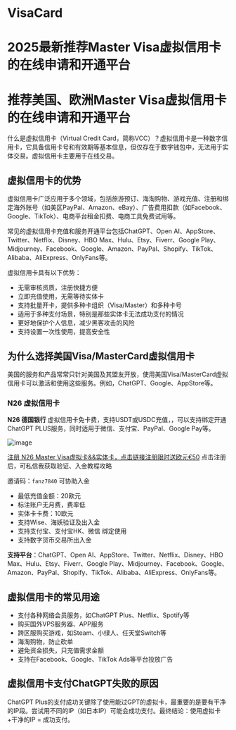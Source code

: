 # VisaCard
# 2025最新推荐Master Visa虚拟信用卡的在线申请和开通平台

# 推荐美国、欧洲Master Visa虚拟信用卡的在线申请和开通平台

什么是虚拟信用卡（Virtual Credit Card，简称VCC）？虚拟信用卡是一种数字信用卡，它具备信用卡号和有效期等基本信息，但仅存在于数字钱包中，无法用于实体交易。虚拟信用卡主要用于在线交易。

## 虚拟信用卡的优势

虚拟信用卡广泛应用于多个领域，包括旅游预订、海淘购物、游戏充值、注册和绑定海外账号（如美区PayPal、Amazon、eBay）、广告费用扣款（如Facebook、Google、TikTok）、电商平台租金扣费、电商工具免费试用等。

常见的虚拟信用卡充值和服务开通平台包括ChatGPT、Open AI、AppStore、Twitter、Netflix、Disney、HBO Max、Hulu、Etsy、Fiverr、Google Play、Midjourney、Facebook、Google、Amazon、PayPal、Shopify、TikTok、Alibaba、AliExpress、OnlyFans等。

虚拟信用卡具有以下优势：

- 无需审核资质，注册快捷方便
- 立即充值使用，无需等待实体卡
- 支持批量开卡，提供多种卡组织（Visa/Master）和多种卡号
- 适用于多种支付场景，特别是那些实体卡无法成功支付的情况
- 更好地保护个人信息，减少黑客攻击的风险
- 支持设置一次性使用，提高安全性

## 为什么选择美国Visa/MasterCard虚拟信用卡

美国的服务和产品常常只针对美国及其盟友开放，使用美国Visa/MasterCard虚拟信用卡可以激活和使用这些服务。例如，ChatGPT、Google、AppStore等。



### N26 虚拟信用卡

**N26 德国银行** 虚拟信用卡免卡费，支持USDT或USDC充值，，可以支持绑定开通ChatGPT PLUS服务，同时适用于微信、支付宝、PayPal、Google Pay等。

![image](https://github.com/user-attachments/assets/95bc399a-a5b0-4ec0-b34a-7fa8b55e53c8)



[注册 N26 Master Visa虚拟卡&&实体卡，点击链接注册限时送欧元€50](https://N26.com/r/fanz7840)
点击注册后，可私信我获取验证、入金教程攻略

邀请码：`fanz7840` 可协助入金


- 最低充值金额：20欧元
- 标注账户无月费，费率低
- 实体卡卡费：10欧元
- 支持Wise、海妖验证及出入金
- 支持支付宝、支付宝HK、微信 绑定使用
- 支持数字货币交易所出入金

**支持平台**：ChatGPT、Open AI、AppStore、Twitter、Netflix、Disney、HBO Max、Hulu、Etsy、Fiverr、Google Play、Midjourney、Facebook、Google、Amazon、PayPal、Shopify、TikTok、Alibaba、AliExpress、OnlyFans等。

## 虚拟信用卡的常见用途

- 支付各种网络会员服务，如ChatGPT Plus、Netflix、Spotify等
- 购买国外VPS服务器、APP服务
- 跨区服购买游戏，如Steam、小绿人、任天堂Switch等
- 海淘购物，防止砍单
- 避免资金损失，只充值需求金额
- 支持在Facebook、Google、TikTok Ads等平台投放广告

## 虚拟信用卡支付ChatGPT失败的原因

ChatGPT Plus的支付成功关键除了使用能过GPT的虚拟卡，最重要的是要有干净的IP段。尝试用不同的IP（如日本IP）可能会成功支付。最终结论：使用虚拟卡+干净的IP = 成功支付。
